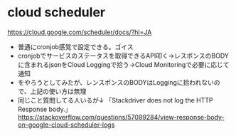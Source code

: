 # cloud scheduler
https://cloud.google.com/scheduler/docs/?hl=JA

- 普通にcronjob感覚で設定できる。ゴイス
- cronjobでサービスのステータスを取得できるAPI叩く→レスポンスのBODYに含まれるjsonをCloud Loggingで拾う→Cloud Monitoringで必要に応じて通知
- をやろうとしてみたが、レンスポンスのBODYはLoggingに拾われないので、上記の使い方は無理
- 同じこと質問してる人いるが↓ 「Stackdriver does not log the HTTP Response body.」
https://stackoverflow.com/questions/57099284/view-response-body-on-google-cloud-scheduler-logs